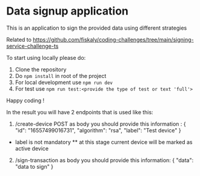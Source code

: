 # Data signup application

This is an application to sign the provided data using different strategies

Related to https://github.com/fiskaly/coding-challenges/tree/main/signing-service-challenge-ts

To start using locally please do:

1. Clone the repository
2. Do `npm install` in root of the project
3. For local development use `npm run dev`
4. For test use `npm run test:<provide the type of test or text 'full'>`

Happy coding !

In the result you will have 2 endpoints that is used like this:

1. /create-device POST
as body you should provide this information :
{
    "id": "16557499016731",
    "algorithm": "rsa",
    "label": "Test device"
}
* label is not mandatory
** at this stage current device will be marked as active device 

2. /sign-transaction
as body you should provide this information: 
{
    "data": "data to sign"
}